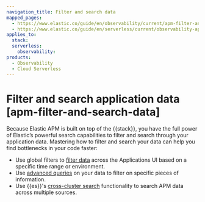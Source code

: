 ```yaml
---
navigation_title: Filter and search data
mapped_pages:
  - https://www.elastic.co/guide/en/observability/current/apm-filter-and-search-data.html
  - https://www.elastic.co/guide/en/serverless/current/observability-apm-filter-and-search-data.html
applies_to:
  stack:
  serverless:
    observability:
products:
  - Observability
  - Cloud Serverless
---
```


# Filter and search application data [apm-filter-and-search-data]

Because Elastic APM is built on top of the {{stack}}, you have the full power of Elastic’s powerful search capabilities to filter and search through your application data. Mastering how to filter and search your data can help you find bottlenecks in your code faster:

* Use global filters to [filter data](/solutions/observability/apm/filter-data.md) across the Applications UI based on a specific time range or environment.
* Use [advanced queries](/solutions/observability/apm/advanced-queries.md) on your data to filter on specific pieces of information.
* Use {{es}}'s [cross-cluster search](/solutions/observability/apm/cross-cluster-search.md) functionality to search APM data across multiple sources.